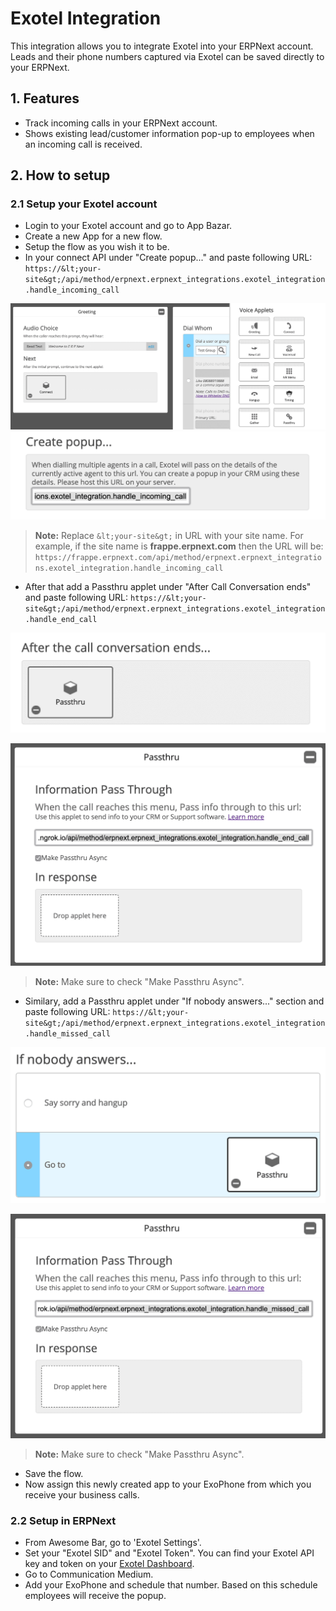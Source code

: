 
# Exotel Integration



This integration allows you to integrate Exotel into your ERPNext account. Leads and their phone numbers captured via Exotel can be saved directly to your ERPNext.


## 1. Features


* Track incoming calls in your ERPNext account.
* Shows existing lead/customer information pop-up to employees when an incoming call is received.


## 2. How to setup


### 2.1 Setup your Exotel account


* Login to your Exotel account and go to App Bazar.
* Create a new App for a new flow.
* Setup the flow as you wish it to be.
* In your connect API under "Create popup..." and paste following URL:
`https://&lt;your-site&gt;/api/method/erpnext.erpnext_integrations.exotel_integration.handle_incoming_call`


![Connect Applet](/files/connect_applet.png)
![Call Popup Section](/files/create_popup_section.png)


> **Note:** Replace `&lt;your-site&gt;` in URL with your site name. For example, if the site name is **frappe.erpnext.com** then the URL will be:
`https://frappe.erpnext.com/api/method/erpnext.erpnext_integrations.exotel_integration.handle_incoming_call`


* After that add a Passthru applet under "After Call Conversation ends" and paste following URL:
`https://&lt;your-site&gt;/api/method/erpnext.erpnext_integrations.exotel_integration.handle_end_call`


![After Conversation Ends Section](/files/after_conversation_ends_section.png)


![After call ends section](/files/passthru_end_call.png)


> **Note:** Make sure to check "Make Passthru Async".


* Similary, add a Passthru applet under "If nobody answers..." section and paste following URL:
`https://&lt;your-site&gt;/api/method/erpnext.erpnext_integrations.exotel_integration.handle_missed_call`


![No Response Section](/files/no_response.png)


![After call ends section](/files/passthru_missed_call.png)


> **Note:** Make sure to check "Make Passthru Async".


* Save the flow.
* Now assign this newly created app to your ExoPhone from which you receive your business calls.


### 2.2 Setup in ERPNext


* From Awesome Bar, go to 'Exotel Settings'.
* Set your "Exotel SID" and "Exotel Token". You can find your Exotel API key and token on your [Exotel Dashboard](https://my.exotel.com/apisettings/site#api-credentials).
* Go to Communication Medium.
* Add your ExoPhone and schedule that number. Based on this schedule employees will receive the popup.




